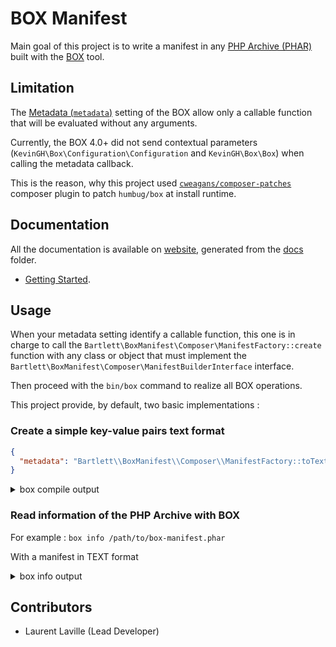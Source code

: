 <!-- markdownlint-disable MD013 MD033 -->
# BOX Manifest

Main goal of this project is to write a manifest in any [PHP Archive (PHAR)](https://www.php.net/phar)
built with the [BOX](https://github.com/box-project/box) tool.

## Limitation

The [Metadata (`metadata`)](https://github.com/box-project/box/blob/master/doc/configuration.md#metadata-metadata) setting
of the BOX allow only a callable function that will be evaluated without any arguments.

Currently, the BOX 4.0+ did not send contextual parameters (`KevinGH\Box\Configuration\Configuration` and `KevinGH\Box\Box`)
when calling the metadata callback.

This is the reason, why this project used [`cweagans/composer-patches`](https://github.com/cweagans/composer-patches)
composer plugin to patch `humbug/box` at install runtime.

## Documentation

All the documentation is available on [website](https://llaville.github.io/box-manifest/2.x),
generated from the [docs](https://github.com/llaville/box-manifest/tree/master/docs) folder.

* [Getting Started](docs/getting-started.md).

## Usage

When your metadata setting identify a callable function, this one is in charge
to call the `Bartlett\BoxManifest\Composer\ManifestFactory::create` function with any class or object that must implement
the `Bartlett\BoxManifest\Composer\ManifestBuilderInterface` interface.

Then proceed with the `bin/box` command to realize all BOX operations.

This project provide, by default, two basic implementations :

### Create a simple key-value pairs text format

```json
{
  "metadata": "Bartlett\\BoxManifest\\Composer\\ManifestFactory::toText"
}
```

<details>
<summary>box compile output</summary>

```text

    ____
   / __ )____  _  __
  / __  / __ \| |/_/
 / /_/ / /_/ />  <
/_____/\____/_/|_|


Box version 4.2.0@afc3a47

 // Loading the configuration file "/shared/backups/bartlett/box-manifest/box.json.dist".

🔨  Building the PHAR "/shared/backups/bartlett/box-manifest/box-manifest.phar"

? No compactor to register
? Adding main file: /shared/backups/bartlett/box-manifest/bin/box
? Adding requirements checker
? Adding binary files
    > 24 file(s)
? Auto-discover files? No
? Exclude dev files? Yes
? Adding files
    > 3371 file(s)
? Generating new stub
  - Using shebang line: #!/usr/bin/env php
  - Using banner:
    > Generated by Humbug Box 4.2.0@afc3a47.
    >
    > @link https://github.com/humbug/box
? Setting metadata
  - Using composer.json : /shared/backups/bartlett/box-manifest/composer.json
  - Using composer.lock : /shared/backups/bartlett/box-manifest/composer.lock
  - bartlett/box-manifest: 2.x-dev
amphp/amp: v2.6.2
amphp/byte-stream: v1.8.1
amphp/parallel: v1.4.1
amphp/parallel-functions: v1.1.0
amphp/parser: v1.0.0
amphp/process: v1.1.4
amphp/serialization: v1.0.0
amphp/sync: v1.4.2
composer/ca-bundle: 1.3.4
composer/class-map-generator: 1.0.0
composer/composer: 2.4.4
composer/metadata-minifier: 1.0.0
composer/package-versions-deprecated: 1.11.99.5
composer/pcre: 3.1.0
composer/semver: 3.3.2
composer/spdx-licenses: 1.5.7
composer/xdebug-handler: 3.0.3
cweagans/composer-patches: 1.7.2
fidry/console: 0.5.3
humbug/box: 4.2.0
humbug/php-scoper: 0.17.7
jetbrains/phpstorm-stubs: v2022.2
justinrainbow/json-schema: 5.2.12
laravel/serializable-closure: v1.2.2
nikic/iter: v2.2.0
nikic/php-parser: v4.15.2
paragonie/constant_time_encoding: v2.6.3
paragonie/pharaoh: v0.6.0
phpdocumentor/reflection-common: 2.2.0
phpdocumentor/reflection-docblock: 5.3.0
phpdocumentor/type-resolver: 1.6.2
psr/container: 2.0.2
psr/event-dispatcher: 1.0.0
psr/log: 3.0.0
react/promise: v2.9.0
seld/jsonlint: 1.9.0
seld/phar-utils: 1.2.1
seld/signal-handler: 2.0.1
symfony/console: v6.1.7
symfony/deprecation-contracts: v3.1.1
symfony/event-dispatcher-contracts: v3.1.1
symfony/filesystem: v6.1.5
symfony/finder: v6.1.3
symfony/polyfill-ctype: v1.27.0
symfony/polyfill-intl-grapheme: v1.27.0
symfony/polyfill-intl-normalizer: v1.27.0
symfony/polyfill-mbstring: v1.27.0
symfony/process: v6.1.3
symfony/serializer: v6.1.6
symfony/service-contracts: v3.1.1
symfony/string: v6.1.7
symfony/var-dumper: v6.1.6
thecodingmachine/safe: v2.4.0
ulrichsg/getopt-php: v3.4.0
webmozart/assert: 1.11.0
? Dumping the Composer autoloader
? Removing the Composer dump artefacts
? Compressing with the algorithm "GZ"
    > Warning: the extension "zlib" will now be required to execute the PHAR
? Setting file permissions to 0755
* Done.

No recommendation found.
No warning found.

 // PHAR: 3418 files (7.70MB)
 // You can inspect the generated PHAR with the "info" command.

 // Memory usage: 71.03MB (peak: 71.90MB), time: 7secs
 ```

</details>

### Read information of the PHP Archive with BOX

For example : `box info /path/to/box-manifest.phar`

With a manifest in TEXT format

<details>
<summary>box info output</summary>

```text

API Version: 1.1.0

Compression: GZ

Signature: SHA-1
Signature Hash: 7F292D404DFB86EA7839A11C3F97879E2D432A75

Metadata:
'bartlett/box-manifest: 2.x-dev
amphp/amp: v2.6.2
amphp/byte-stream: v1.8.1
amphp/parallel: v1.4.1
amphp/parallel-functions: v1.1.0
amphp/parser: v1.0.0
amphp/process: v1.1.4
amphp/serialization: v1.0.0
amphp/sync: v1.4.2
composer/ca-bundle: 1.3.4
composer/class-map-generator: 1.0.0
composer/composer: 2.4.4
composer/metadata-minifier: 1.0.0
composer/package-versions-deprecated: 1.11.99.5
composer/pcre: 3.1.0
composer/semver: 3.3.2
composer/spdx-licenses: 1.5.7
composer/xdebug-handler: 3.0.3
cweagans/composer-patches: 1.7.2
fidry/console: 0.5.3
humbug/box: 4.2.0
humbug/php-scoper: 0.17.7
jetbrains/phpstorm-stubs: v2022.2
justinrainbow/json-schema: 5.2.12
laravel/serializable-closure: v1.2.2
nikic/iter: v2.2.0
nikic/php-parser: v4.15.2
paragonie/constant_time_encoding: v2.6.3
paragonie/pharaoh: v0.6.0
phpdocumentor/reflection-common: 2.2.0
phpdocumentor/reflection-docblock: 5.3.0
phpdocumentor/type-resolver: 1.6.2
psr/container: 2.0.2
psr/event-dispatcher: 1.0.0
psr/log: 3.0.0
react/promise: v2.9.0
seld/jsonlint: 1.9.0
seld/phar-utils: 1.2.1
seld/signal-handler: 2.0.1
symfony/console: v6.1.7
symfony/deprecation-contracts: v3.1.1
symfony/event-dispatcher-contracts: v3.1.1
symfony/filesystem: v6.1.5
symfony/finder: v6.1.3
symfony/polyfill-ctype: v1.27.0
symfony/polyfill-intl-grapheme: v1.27.0
symfony/polyfill-intl-normalizer: v1.27.0
symfony/polyfill-mbstring: v1.27.0
symfony/process: v6.1.3
symfony/serializer: v6.1.6
symfony/service-contracts: v3.1.1
symfony/string: v6.1.7
symfony/var-dumper: v6.1.6
thecodingmachine/safe: v2.4.0
ulrichsg/getopt-php: v3.4.0
webmozart/assert: 1.11.0'

Contents: 3418 files (7.70MB)

 // Use the --list|-l option to list the content of the PHAR.

```

</details>

## Contributors

* Laurent Laville (Lead Developer)
